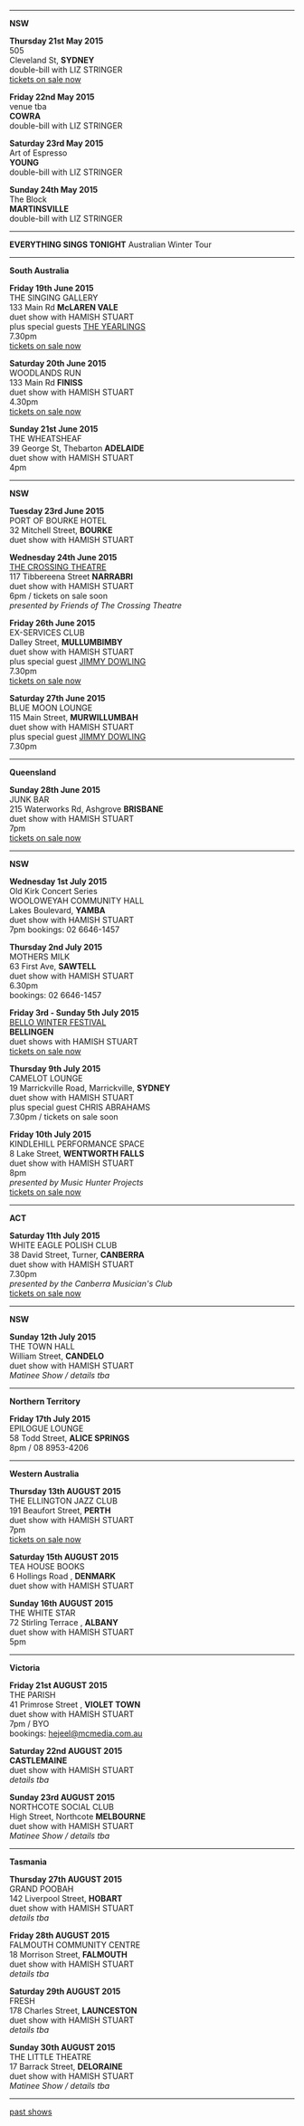 * * * * *     

**NSW**    

**Thursday 21st May 2015**  
505          
Cleveland St, **SYDNEY**    
double-bill with LIZ STRINGER  
[tickets on sale now][204]

**Friday 22nd May 2015**  
venue tba          
**COWRA**    
double-bill with LIZ STRINGER    

**Saturday 23rd May 2015**  
Art of Espresso           
**YOUNG**      
double-bill with LIZ STRINGER    

**Sunday 24th May 2015**  
The Block            
**MARTINSVILLE**      
double-bill with LIZ STRINGER    

* * * * *           

**EVERYTHING SINGS TONIGHT** Australian Winter Tour   

* * * * *        

**South Australia**      

**Friday 19th June 2015**  
THE SINGING GALLERY      
133 Main Rd **McLAREN VALE**   
duet show with HAMISH STUART     
plus special guests [THE YEARLINGS][96.5]     
7.30pm   
[tickets on sale now][212]    

**Saturday 20th June 2015**  
WOODLANDS RUN      
133 Main Rd **FINISS**   
duet show with HAMISH STUART     
4.30pm   
[tickets on sale now][213]   

**Sunday 21st June 2015**   
THE WHEATSHEAF          
39 George St, Thebarton **ADELAIDE**   
duet show with HAMISH STUART       
4pm     

* * * * *        

**NSW**     

**Tuesday 23rd June 2015**  
PORT OF BOURKE HOTEL         
32 Mitchell Street, **BOURKE**   
duet show with HAMISH STUART     

**Wednesday 24th June 2015**  
[THE CROSSING THEATRE][205]          
117 Tibbereena Street  **NARRABRI**     
duet show with HAMISH STUART       
6pm / tickets on sale soon     
*presented by Friends of The Crossing Theatre*     
   
**Friday 26th June 2015**  
EX-SERVICES CLUB        
Dalley Street, **MULLUMBIMBY**   
duet show with HAMISH STUART       
plus special guest [JIMMY DOWLING][96.2]     
7.30pm   
[tickets on sale now][206]       

**Saturday 27th June 2015**  
BLUE MOON LOUNGE          
115 Main Street, **MURWILLUMBAH**   
duet show with HAMISH STUART       
plus special guest [JIMMY DOWLING][96.2]       
7.30pm     

* * * * *        

**Queensland**         

**Sunday 28th June 2015**  
JUNK BAR            
215 Waterworks Rd, Ashgrove **BRISBANE**   
duet show with HAMISH STUART       
7pm         
[tickets on sale now][207]     

* * * * *        

**NSW**       

**Wednesday 1st July 2015**  
Old Kirk Concert Series     
WOOLOWEYAH COMMUNITY HALL          
Lakes Boulevard, **YAMBA**     
duet show with HAMISH STUART     
7pm 
bookings: 02 6646-1457        

**Thursday 2nd July 2015**  
MOTHERS MILK          
63 First Ave, **SAWTELL**     
duet show with HAMISH STUART     
6.30pm   
bookings: 02 6646-1457      

**Friday 3rd - Sunday 5th July 2015**  
[BELLO WINTER FESTIVAL][208]                
**BELLINGEN**     
duet shows with HAMISH STUART      
[tickets on sale now][208.1]     

**Thursday 9th July 2015**  
CAMELOT LOUNGE     
19 Marrickville Road, Marrickville, **SYDNEY**     
duet show with HAMISH STUART       
plus special guest CHRIS ABRAHAMS    
7.30pm / tickets on sale soon        

**Friday 10th July 2015**  
KINDLEHILL PERFORMANCE SPACE       
8 Lake Street, **WENTWORTH FALLS**     
duet show with HAMISH STUART         
8pm         
*presented by Music Hunter Projects*   
[tickets on sale now][209]     

* * * * *        

**ACT**        

**Saturday 11th July 2015**  
WHITE EAGLE POLISH CLUB         
38 David Street, Turner, **CANBERRA**     
duet show with HAMISH STUART         
7.30pm     
*presented by the Canberra Musician's Club*   
[tickets on sale now][210]      

 * * * * *        

**NSW**       

**Sunday 12th July 2015**  
THE TOWN HALL       
William Street, **CANDELO**   
duet show with HAMISH STUART       
*Matinee Show / details tba* 
     
* * * * *        

**Northern Territory**        
 
**Friday 17th July 2015**  
EPILOGUE LOUNGE    
58 Todd Street, **ALICE SPRINGS**     
8pm / 08 8953-4206  

* * * * *        

**Western Australia**       

**Thursday 13th AUGUST 2015**  
THE ELLINGTON JAZZ CLUB          
191 Beaufort Street, **PERTH**   
duet show with HAMISH STUART       
7pm   
[tickets on sale now][211]       

**Saturday 15th AUGUST 2015**  
TEA HOUSE BOOKS            
6 Hollings Road , **DENMARK**     
duet show with HAMISH STUART     

**Sunday 16th AUGUST 2015**  
THE WHITE STAR            
72 Stirling Terrace , **ALBANY**   
duet show with HAMISH STUART     
5pm   

* * * * *        

**Victoria**        

**Friday 21st AUGUST 2015**  
THE PARISH            
41 Primrose Street , **VIOLET TOWN**   
duet show with HAMISH STUART     
7pm / BYO   
bookings: hejeel@mcmedia.com.au   

**Saturday 22nd AUGUST 2015**   
**CASTLEMAINE**   
duet show with HAMISH STUART       
*details tba*     

**Sunday 23rd AUGUST 2015**  
NORTHCOTE SOCIAL CLUB              
High Street, Northcote **MELBOURNE**   
duet show with HAMISH STUART       
*Matinee Show / details tba*     

* * * * *        

**Tasmania**   

**Thursday 27th AUGUST 2015**  
GRAND POOBAH            
142 Liverpool Street, **HOBART**   
duet show with HAMISH STUART     
*details tba*           

**Friday 28th AUGUST 2015**  
FALMOUTH COMMUNITY CENTRE            
18 Morrison Street, **FALMOUTH**   
duet show with HAMISH STUART     
*details tba*    
   
**Saturday 29th AUGUST 2015**  
FRESH              
178 Charles Street, **LAUNCESTON**   
duet show with HAMISH STUART     
*details tba*        
    
**Sunday 30th AUGUST 2015**  
THE LITTLE THEATRE                
17 Barrack Street, **DELORAINE**   
duet show with HAMISH STUART     
*Matinee Show / details tba*       
  
* * * * *         

[past shows][archive]

[archive]: ?p=shows/archive/

[50]: http://northcotesocialclub.com/
[3.2]: http://www.thebasement.com.au/
[81]: http://www.pietabrown.com
[88]: http://www.facebook.com/pages/Beetle-Bar/125772420775772
[89]: http://www.royalexchangenewcastle.com.au/
[90]: http://www.camelotlounge.com/
[90.1]: http://www.trybooking.com/RWU
[91]: http://www.clarendonguesthouse.com.au/
[93]: http://www.caravanmusic.com.au
[94]: http://wheatsheafhotel.com.au/gigs
[95]: http://www.bellaunion.com.au
[96]: http://www.jojosmithsoul.com/
[96.1]: http://www.myspace.com/sweetjeanmusic
[96.2]: http://www.jimmydowling.com/
[96.3]: http://www.ilonaharker.com
[96.4]: http://www.mardilumsden.com
[96.5]: http://www.theyearlings.net
[96.6]: http://www.theelliscollective.com
[96.7]: http://www.triplejunearthed.com/birdsandbelles
[96.8]: http://www.myspace.com/denhanrahan
[97]: http://www.hamishstuart.net/fr_home.cfm
[98]: http://venue505.com/
[99]: http://www.corinbank.com/
[99.1]: http://www.portfairyfolkfestival.com/
[100]: http://www.tamarvalleyfolkfestival.com/Home.html
[101]: http://www.bigtix.com.au/ProductDetails.aspx?productID=2083
[104]: http://www.carnivalofsuburbia.com
[105]: http://www.bellaunion.com.au/ticketing/show_535/
[106]: http://www.caravanmusic.com.au/gigs/pieta-brown/
[107]: http://www.trybooking.com/BCUB
[108]: http://www.moshtix.com.au/event.aspx?id=54131&ref=pietabrownpolishclub
[109]: http://www.starcourttheatre.com.au/shows
[110]: http://www.lonewolfpromotions.com/
[111]: http://thethornburytheatre.com/
[111.1]: http://thornburytheatre.oztix.com.au/default.aspx?Event=27515
[112]: http://www.mattwalker.com.au/
[112.1]: http://www.pbsfm.org.au/node/19074
[113]: http://thethornburytheatre.com/event/girl-interpreted-2012-feat-lucie-thorne-mojo-juju-georgia-fields-tracy-mcneil/
[114]: http://www.thetoffintown.com/shows/
[114.1]: http://noteslive.oztix.com.au/default.aspx?Event=29546
[114.2]: http://www.noteslive.net.au
[115]: http://www.cas.org.au
[115.1]: http://www.heritagehotel.com.au/
[116]: http://mullummusic.com/
[117]: http://www.candelovillagefestival.org
[118]: http://thethornburytheatre.com/event/lucie-thorne-plus-special-guest-jo-jo-smith-2/
[120]: http://seversondells.com/programs-2/
[122.1]: http://www.stickytickets.com.au/11638/mic_conways_national_junk_band__lucie_thorne_%40_camelot_lounge.aspx
[123]: http://sidewaysthroughsound.blogspot.com.au/2013/06/june-19-2013-steve-gunn-interview-black.html
[124.2]: http://www.davidsmedia.com/Ararat_Live.html
[126]: http://www.bendigowritersfestival.com.au/Home
[126.1]: http://www.bendigowritersfestival.com.au/Whats_On/The_Best_Song_Ever_Written 
[126.2]: http://www.bendigowritersfestival.com.au/Whats_On/Write_on_Song
[127]: http://www.love-over-gold.com 
[128]: http://www.spottedmallard.com/events/suzannah-espie/
[128.1]: http://www.trybooking.com/Booking/BookingEventSummary.aspx?eid=58060
[140]: http://www.moshtix.com.au/event.aspx?id=67412&caller=CAL&noadd=true&skin=291
[141]: http://www.thestreet.org.au/  
[141.1]: https://www.patronbase.com/_ST/Productions/LOOG/Performances
[142]: http://www.trybooking.com/DINO  
[143]: http://thethornburytheatre.com/event/love-over-gold-pieta-brown-lucie-thorne-fall-to-rise-album-launch/
[144]: http://www.mullummusicfestival.com/local_tickets.asp?i=5&a=view
[145]: http://www.mullummusicfestival.com 
[146]: http://www.vaudevillemews.com/
[147]: http://www.legionarts.org
[148]: http://www.route20outhouse.com/
[149]: http://www.oldtownschool.org/concerts/
[150]: http://www.englert.org  
[151]: http://www.belfryevents.com/  
[152]: http://www.roguetheatre.com
[153]: http://www.ofam.org/
[154]: http://www.treehousebainbridge.com/
[155]: http://www.thetripledoor.net/
[156]: http://gregbrownmusic.org/  
[157]: http://masonjennings.com/
[158]: http://www.knuckleheadshonkytonk.com    
[159]: http://iowapublicradio.org/post/pieta-brown-and-lucie-thorne-live-folk-tree-join-us  
[160]: http://www.publicbroadcasting.net/ipr/events.eventsmain?action=showEvent&eventID=1428595
[161]: http://www.artsmallacoota.org/page2.htm
[162]: http://www.freshoncharles.com.au/event/lucie-thorne-live-at-fresh  
[163]: http://www.cygnetfolkfestival.org/
[164]: http://www.trybooking.com/EAAF
[165]: http://www.lot19art.com/  
[167]: http://www.nannupmusicfestival.org/  
[168]: http://www.brunswickmusicfestival.com.au/program-love-over-gold.htm    
[169]: http://www.bmff.org.au    
[170]: http://thethornburytheatre.com/event/jo-jo-smith-cd-launch-standing-lovelight/
[171]: http://www.martianscafe.com.au/#!Lucie%20Thorne%20%26%20Sal%20Kimber/cye6/hsvjhr3d22  
[172]: http://www.themainbar.com.au/  
[173]: http://oldhepburnhotel.com.au/cms/events/bands/lucie-thorne/
[174]: http://wheatsheafhotel.com.au/gigs
[175]: http://www.singinggallery.com.au/  
[176]: http://harmonyrow.com.au/concerts-other-events/  
[177]: http://www.themelbournefolkclub.com/june-4th/ 
[178]: http://www.lizstringer.com  
[179]: http://www.trybooking.com/85864 
[180]: http://www.mullummusic.com  
[181]: http://www.trybooking.com/90311
[182]: http://www.musichunterprojects.com/node/32
[183]: http://www.trybooking.com/91475
[184]: http://thornburytheatre.oztix.com.au/?Event=44753
[184.1]: http://thethornburytheatre.com/event/lucie-thorne-hamish-stuart-plus-special-guest-suzannah-espie/
[185]: http://bridgehotelcastlemaine.com/gigs/
[186]: http://www.healesvillemusicfestival.com.au/artists.html
[187]: http://www.mezz.nl/programma/Lucie-Thorne-(AU)/28681  
[188]: http://retreathotelbrunswick.com.au/gigs/
[189]: http://www.grounds.nu/?event=lucie-thorne-support-tba
[190]: http://www.realphonic.com/  
[191]: http://icmill.com/  
[192]: http://www.astercafe.com/event/lucie-thorne-rossetto-huckfelt-lewis-bates/   
[193]: http://www.trybooking.com/GBRB
[194]: http://oldhepburnhotel.com.au/cms/events/bands/lucie-thorne/
[195]: http://www.harvestermoon.com.au/live-music/
[195.1]: http://www.trybooking.com/107011
[196]: http://www.trybooking.com/Booking/BookingEventSummary.aspx?eid=106097
[197]: http://frl2014.bilyana.com/  
[198]: http://folkfestival.org.au/  
[199]: http://www.bendigobluesandroots.com.au/events.php  
[200]: http://folkfestival.org.au/  
[201]: http://www.trybooking.com/119595
[202]: http://thethornburytheatre.com/event/lucie-thorne-hamish-stuart-rushing-dark-single-launch/    
[203]: http://yackfolkfestival.com/    
[204]: http://www.trybooking.com/HMBA  
[205]: http://www.crossingtheatre.com.au/events/events.html  
[206]: http://www.mullummusic.com.au   
[207]: http://www.trybooking.com/HPTZ     
[208]: http://www.bellowintermusic.com 
[208.1]: http://www.bellowintermusic.com/db101_element_tickets_1.0.asp  
[209]: http://www.trybooking.com/HODJ   
[210]: http://www.trybooking.com/HPXZ    
[211]: http://www.ellingtonjazz.com.au/event/lucie-thorne-hamish-stuart-everything-sings-tonight-australian-winter-tour/   
[212]: http://www.trybooking.com/HPTK    
[213]: http://www.trybooking.com/HPXM   